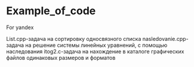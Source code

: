 # Example_of_code
For yandex

List.cpp-задача на сортировку односвязного списка 
nasledovanie.cpp-задача на решение системы линейных уравнений, с помощью наследования
itog2.c-задача на нахождение в каталоге графических файлов одинаковых размеров и форматов
